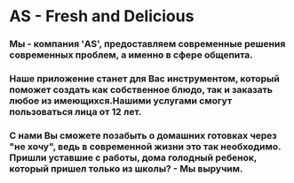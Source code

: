 # AS - Fresh and Delicious
### Мы - компания 'AS', предоставляем современные решения современных проблем, а именно в сфере общепита.
### Наше приложение станет для Вас инструментом, который поможет создать как собственное блюдо, так и заказать любое из имеющихся.Нашими услугами смогут пользоваться лица от 12 лет.
### С нами Вы сможете позабыть о домашних готовках через "не хочу", ведь в современной жизни это так необходимо. Пришли уставшие с работы, дома голодный ребенок, который пришел только из школы? - Мы выручим.

